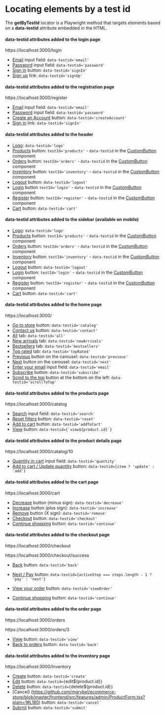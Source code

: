 # Locating elements by a test id

The **getByTestId** locator is a Playwright method that targets elements based on a **data-testid** attribute embedded in the HTML.

#### data-testid attributes added to the login page

https://localhost:3000/login <br />

- [Email](https://github.com/mgrybel/ecommerce-store/blob/master/frontend/src/features/account/LoginForm.tsx?plain=1#L71) input field: `data-testid='email'`
- [Password](https://github.com/mgrybel/ecommerce-store/blob/master/frontend/src/features/account/LoginForm.tsx?plain=1#L81) input field: `data-testid='password'`
- [Sign in](https://github.com/mgrybel/ecommerce-store/blob/master/frontend/src/features/account/LoginForm.tsx?plain=1#L88) button: `data-testid='signIn'`
- [Sign up](https://github.com/mgrybel/ecommerce-store/blob/master/frontend/src/features/account/LoginForm.tsx?plain=1#L100) link: `data-testid='signUp'`

#### data-testid attributes added to the registration page

https://localhost:3000/register <br />

- [Email](https://github.com/mgrybel/ecommerce-store/blob/master/frontend/src/features/account/RegisterForm.tsx?plain=1#L82) input field: `data-testid='email'`
- [Password](https://github.com/mgrybel/ecommerce-store/blob/master/frontend/src/features/account/RegisterForm.tsx?plain=1#L92) input field: `data-testid='password'`
- [Create an Account](https://github.com/mgrybel/ecommerce-store/blob/master/frontend/src/features/account/RegisterForm.tsx?plain=1#L99) button: `data-testid='createAccount'`
- [Sign in](https://github.com/mgrybel/ecommerce-store/blob/master/frontend/src/features/account/RegisterForm.tsx?plain=1#L111) link: `data-testid='signIn'`

#### data-testid attributes added to the header

- [Logo](https://github.com/mgrybel/ecommerce-store/blob/master/frontend/src/layout/Header.tsx?plain=1#L63): `data-testid='logo'`
- [Products](https://github.com/mgrybel/ecommerce-store/blob/master/frontend/src/layout/Header.tsx?plain=1#L103) button: `testId='products'` - `data-testid` in the [CustomButton](https://github.com/mgrybel/ecommerce-store/blob/master/frontend/src/components/CustomButton.tsx?plain=1#L37) component
- [Orders](https://github.com/mgrybel/ecommerce-store/blob/master/frontend/src/layout/Header.tsx?plain=1#L120) button: `testId='orders'` - `data-testid` in the [CustomButton](https://github.com/mgrybel/ecommerce-store/blob/master/frontend/src/components/CustomButton.tsx?plain=1#L37) component
- [Inventory](https://github.com/mgrybel/ecommerce-store/blob/master/frontend/src/layout/Header.tsx?plain=1#L128) button: `testId='inventory'` - `data-testid` in the [CustomButton](https://github.com/mgrybel/ecommerce-store/blob/master/frontend/src/components/CustomButton.tsx?plain=1#L37) component
- [Logout](https://github.com/mgrybel/ecommerce-store/blob/master/frontend/src/layout/Header.tsx?plain=1#L150) button: `data-testid='logout'`
- [Login](https://github.com/mgrybel/ecommerce-store/blob/master/frontend/src/layout/Header.tsx?plain=1#L162) button `testId='login'` - `data-testid` in the [CustomButton](https://github.com/mgrybel/ecommerce-store/blob/master/frontend/src/components/CustomButton.tsx?plain=1#L37) component
- [Register](https://github.com/mgrybel/ecommerce-store/blob/master/frontend/src/layout/Header.tsx?plain=1#L169) button: `testId='register'` - `data-testid` in the [CustomButton](https://github.com/mgrybel/ecommerce-store/blob/master/frontend/src/components/CustomButton.tsx?plain=1#L37) component
- [Cart](https://github.com/mgrybel/ecommerce-store/blob/master/frontend/src/layout/Header.tsx?plain=1#L177) button: `data-testid='cart'`

#### data-testid attributes added to the sidebar (available on mobile)

- [Logo](https://github.com/mgrybel/ecommerce-store/blob/master/frontend/src/layout/Sidebar.tsx?plain=1#L60): `data-testid='logo'`
- [Products](https://github.com/mgrybel/ecommerce-store/blob/master/frontend/src/layout/Sidebar.tsx?plain=1#L94) button: `testId='products'` - `data-testid` in the [CustomButton](https://github.com/mgrybel/ecommerce-store/blob/master/frontend/src/components/CustomButton.tsx?plain=1#L37) component
- [Orders](https://github.com/mgrybel/ecommerce-store/blob/master/frontend/src/layout/Sidebar.tsx?plain=1#L105) button: `testId='orders'` - `data-testid` in the [CustomButton](https://github.com/mgrybel/ecommerce-store/blob/master/frontend/src/components/CustomButton.tsx?plain=1#L37) component
- [Inventory](https://github.com/mgrybel/ecommerce-store/blob/master/frontend/src/layout/Sidebar.tsx?plain=1#L115) button: `testId='inventory'` - `data-testid` in the [CustomButton](https://github.com/mgrybel/ecommerce-store/blob/master/frontend/src/components/CustomButton.tsx?plain=1#L37) component
- [Logout](https://github.com/mgrybel/ecommerce-store/blob/master/frontend/src/layout/Sidebar.tsx?plain=1#L139) button: `data-testid='logout'`
- [Login](https://github.com/mgrybel/ecommerce-store/blob/master/frontend/src/layout/Sidebar.tsx?plain=1#L153) button: `testId='login'` - `data-testid` in the [CustomButton](https://github.com/mgrybel/ecommerce-store/blob/master/frontend/src/components/CustomButton.tsx?plain=1#L37) component
- [Register](https://github.com/mgrybel/ecommerce-store/blob/master/frontend/src/layout/Sidebar.tsx?plain=1#L162) button: `testId='register'` - `data-testid` in the [CustomButton](https://github.com/mgrybel/ecommerce-store/blob/master/frontend/src/components/CustomButton.tsx?plain=1#L37) component
- [Cart](https://github.com/mgrybel/ecommerce-store/blob/master/frontend/src/layout/Sidebar.tsx?plain=1#L173) button: `data-testid='cart'`

#### data-testid attributes added to the home page

https://localhost:3000/ <br />

- [Go to store](https://github.com/mgrybel/ecommerce-store/blob/master/frontend/src/features/home/sections/Hero.tsx?plain=1#L66) button: `data-testid='catalog'`
- [Contact us](https://github.com/mgrybel/ecommerce-store/blob/master/frontend/src/features/home/sections/Hero.tsx?plain=1#L94) button: `data-testid='contact'`
- [All](https://github.com/mgrybel/ecommerce-store/blob/master/frontend/src/features/home/sections/FeaturedProducts.tsx?plain=1#L53) tab: `data-testid='all'`
- [New arrivals](https://github.com/mgrybel/ecommerce-store/blob/master/frontend/src/features/home/sections/FeaturedProducts.tsx?plain=1#L58) tab: `data-testid='newArrivals'`
- [Bestsellers](https://github.com/mgrybel/ecommerce-store/blob/master/frontend/src/features/home/sections/FeaturedProducts.tsx?plain=1#L64) tab: `data-testid='bestsellers'`
- [Top rated](https://github.com/mgrybel/ecommerce-store/blob/master/frontend/src/features/home/sections/FeaturedProducts.tsx?plain=1#L70) tab: `data-testid='topRated'`
- [Previous](https://github.com/mgrybel/ecommerce-store/blob/master/frontend/src/features/home/sections/MainCarousel.tsx?plain=1#L42) button on the carousel: `data-testid='previous'`
- [Next](https://github.com/mgrybel/ecommerce-store/blob/master/frontend/src/features/home/sections/MainCarousel.tsx?plain=1#L72) button on the carousel: `data-testid='next'`
- [Enter your email](https://github.com/mgrybel/ecommerce-store/blob/master/frontend/src/features/home/sections/CallToAction.tsx?plain=1#L85) input field: `data-testid='email'`
- [Subscribe](https://github.com/mgrybel/ecommerce-store/blob/master/frontend/src/features/home/sections/CallToAction.tsx?plain=1#L107) button: `data-testid='subscribe'`
- [Scroll to the top](https://github.com/mgrybel/ecommerce-store/blob/master/frontend/src/layout/Layout.tsx?plain=1#L88) button at the bottom on the left: `data-testid='scrollToTop'`

#### data-testid attributes added to the products page

https://localhost:3000/catalog <br />

- [Search](https://github.com/mgrybel/ecommerce-store/blob/master/frontend/src/features/catalog/Search.tsx?plain=1#L33) input field: `data-testid='search'`
- [Reset filters](https://github.com/mgrybel/ecommerce-store/blob/master/frontend/src/features/catalog/Filters.tsx?plain=1#L73) button: `data-testid='reset'`
- [Add to cart](https://github.com/mgrybel/ecommerce-store/blob/master/frontend/src/features/catalog/ProductCard.tsx?plain=1#L58) button: `data-testid='addToCart'`
- [View](https://github.com/mgrybel/ecommerce-store/blob/master/frontend/src/features/catalog/ProductCard.tsx?plain=1#L66) button: `` data-testid={`view${product.id}`} ``

#### data-testid attributes added to the product details page

https://localhost:3000/catalog/10 <br />

- [Quantity in cart](https://github.com/mgrybel/ecommerce-store/blob/master/frontend/src/features/catalog/ProductDetails.tsx?plain=1#L154) input field: `data-testid='quantity'`
- [Add to cart / Update quantity](https://github.com/mgrybel/ecommerce-store/blob/master/frontend/src/features/catalog/ProductDetails.tsx?plain=1#L169) button: `data-testid={item ? 'update' : 'add'}`

#### data-testid attributes added to the cart page

https://localhost:3000/cart <br />

- [Decrease](https://github.com/mgrybel/ecommerce-store/blob/master/frontend/src/features/cart/CartItem.tsx?plain=1#L69) button (minus sign): `data-testid='decrease'`
- [Increase](https://github.com/mgrybel/ecommerce-store/blob/master/frontend/src/features/cart/CartItem.tsx?plain=1#L80) button (plus sign): `data-testid='increase'`
- [Remove](https://github.com/mgrybel/ecommerce-store/blob/master/frontend/src/features/cart/CartItem.tsx?plain=1#L105) button (X sign): `data-testid='remove'`
- [Checkout](https://github.com/mgrybel/ecommerce-store/blob/master/frontend/src/components/OrderSummary.tsx?plain=1#L78) button: `data-testid='checkout'`
- [Continue shopping](https://github.com/mgrybel/ecommerce-store/blob/master/frontend/src/components/OrderSummary.tsx?plain=1#L88) button: `data-testid='continue'`

#### data-testid attributes added to the checkout page

https://localhost:3000/checkout <br />

https://localhost:3000/checkout/success <br />

- [Back](https://github.com/mgrybel/ecommerce-store/blob/master/frontend/src/features/checkout/CheckoutStepper.tsx?plain=1#L212) button: `data-testid='back'`
- [Next / Pay](https://github.com/mgrybel/ecommerce-store/blob/master/frontend/src/features/checkout/CheckoutStepper.tsx?plain=1#L224) button: `data-testid={activeStep === steps.length - 1 ? 'pay' : 'next'}`
- [View your order](https://github.com/mgrybel/ecommerce-store/blob/master/frontend/src/features/checkout/CheckoutSuccess.tsx?plain=1#L91) button: `data-testid='viewOrder'`

- [Continue shopping](https://github.com/mgrybel/ecommerce-store/blob/master/frontend/src/features/checkout/CheckoutSuccess.tsx?plain=1#L101) button: `data-testid='continue'`

#### data-testid attributes added to the order page

https://localhost:3000/orders <br />

https://localhost:3000/orders/3 <br />

- [View](https://github.com/mgrybel/ecommerce-store/blob/master/frontend/src/features/orders/OrdersPage.tsx?plain=1#L101) button: `data-testid='view'`
- [Back to orders](https://github.com/mgrybel/ecommerce-store/blob/master/frontend/src/features/orders/OrderDetailsPage.tsx?plain=1#L75) button: `data-testid='back'`

#### data-testid attributes added to the inventory page

https://localhost:3000/Inventory <br />

- [Create](https://github.com/mgrybel/ecommerce-store/blob/master/frontend/src/features/admin/InventoryPage.tsx?plain=1#L73) button: `data-testid='create'`
- [Edit](https://github.com/mgrybel/ecommerce-store/blob/master/frontend/src/features/admin/InventoryPage.tsx?plain=1#L147) button: `data-testid={`edit${product.id}`}`
- [Delete](https://github.com/mgrybel/ecommerce-store/blob/master/frontend/src/features/admin/InventoryPage.tsx?plain=1#L154) button: `data-testid={`delete${product.id}`}`
- [Cancel] (https://github.com/mgrybel/ecommerce-store/blob/master/frontend/src/features/admin/ProductForm.tsx?plain=1#L180) button: `data-testid='cancel'`
- [Submit](https://github.com/mgrybel/ecommerce-store/blob/master/frontend/src/features/admin/ProductForm.tsx?plain=1#L190) button: `data-testid='submit'`
